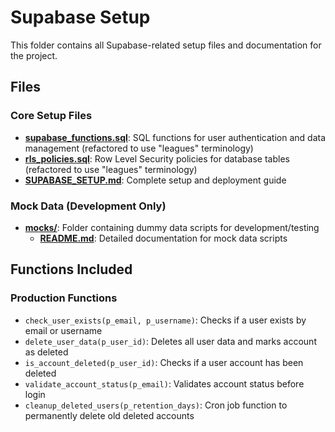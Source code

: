 # Supabase Setup

This folder contains all Supabase-related setup files and documentation for the project.

## Files

### Core Setup Files

- **[supabase_functions.sql](./supabase_functions.sql)**: SQL functions for user authentication and data management (refactored to use "leagues" terminology)
- **[rls_policies.sql](./rls_policies.sql)**: Row Level Security policies for database tables (refactored to use "leagues" terminology)
- **[SUPABASE_SETUP.md](./SUPABASE_SETUP.md)**: Complete setup and deployment guide

### Mock Data (Development Only)

- **[mocks/](./mocks/)**: Folder containing dummy data scripts for development/testing
  - **[README.md](./mocks/README.md)**: Detailed documentation for mock data scripts

## Functions Included

### Production Functions

- `check_user_exists(p_email, p_username)`: Checks if a user exists by email or username
- `delete_user_data(p_user_id)`: Deletes all user data and marks account as deleted
- `is_account_deleted(p_user_id)`: Checks if a user account has been deleted
- `validate_account_status(p_email)`: Validates account status before login
- `cleanup_deleted_users(p_retention_days)`: Cron job function to permanently delete old deleted accounts
